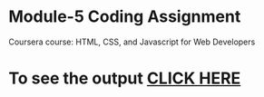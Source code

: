 
# Module-5 Coding Assignment

Coursera course: HTML, CSS, and Javascript for Web Developers

# To see the output [CLICK HERE](https://saraheita.github.io/Coursera-HTML-CSS-and-Javascript-for-Web-Developers/Assignments/module5/index.html)
